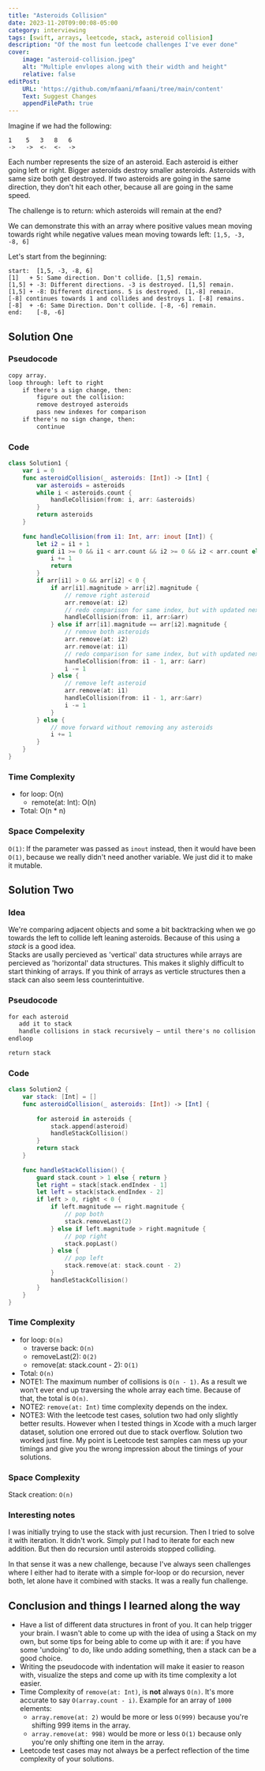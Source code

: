 ```yaml
---
title: "Asteroids Collision"
date: 2023-11-20T09:00:08-05:00
category: interviewing
tags: [swift, arrays, leetcode, stack, asteroid collision]
description: "Of the most fun leetcode challenges I've ever done"
cover:
    image: "asteroid-collision.jpeg"
    alt: "Multiple envlopes along with their width and height"
    relative: false
editPost:
    URL: 'https://github.com/mfaani/mfaani/tree/main/content'
    Text: Suggest Changes
    appendFilePath: true
---
```


Imagine if we had the following:

```
1    5   3   8   6
->   ->  <-  <-  ->
```


Each number represents the size of an asteroid. Each asteroid is either going left or right. Bigger asteroids destroy smaller asteroids. Asteroids with same size both get destroyed. If two asteroids are going in the same direction, they don't hit each other, because all are going in the same speed.

The challenge is to return: which asteroids will remain at the end?


We can demonstrate this with an array where positive values mean moving towards right while negative values mean moving towards left: `[1,5, -3, -8, 6]`

Let's start from the beginning:

```
start:  [1,5, -3, -8, 6]
[1]   + 5: Same direction. Don't collide. [1,5] remain.
[1,5] + -3: Different directions. -3 is destroyed. [1,5] remain.
[1,5] + -8: Different directions. 5 is destroyed. [1,-8] remain. 
[-8] continues towards 1 and collides and destroys 1. [-8] remains. 
[-8]  + -6: Same Direction. Don't collide. [-8, -6] remain.
end:    [-8, -6]
```

## Solution One

### Pseudocode

```md
copy array. 
loop through: left to right
    if there's a sign change, then:
        figure out the collision:
        remove destroyed asteroids
        pass new indexes for comparison
    if there's no sign change, then:
        continue
```

### Code

```swift
class Solution1 {
    var i = 0 
    func asteroidCollision(_ asteroids: [Int]) -> [Int] {
        var asteroids = asteroids
        while i < asteroids.count {
            handleCollision(from: i, arr: &asteroids)
        }
        return asteroids
    }
    
    func handleCollision(from i1: Int, arr: inout [Int]) {
        let i2 = i1 + 1
        guard i1 >= 0 && i1 < arr.count && i2 >= 0 && i2 < arr.count else { 
            i += 1
            return            
        }
        if arr[i1] > 0 && arr[i2] < 0 {
            if arr[i1].magnitude > arr[i2].magnitude {
                // remove right asteroid
                arr.remove(at: i2)
                // redo comparison for same index, but with updated next index.
                handleCollision(from: i1, arr:&arr)
            } else if arr[i1].magnitude == arr[i2].magnitude {                
                // remove both asteroids
                arr.remove(at: i2)
                arr.remove(at: i1)
                // redo comparison for same index, but with updated next index.
                handleCollision(from: i1 - 1, arr: &arr)
                i -= 1
            } else {
                // remove left asteroid
                arr.remove(at: i1)
                handleCollision(from: i1 - 1, arr:&arr)
                i -= 1
            }
        } else {
            // move forward without removing any asteroids
            i += 1
        }
    }
}
```

### Time Complexity
- for loop: O(n)
    - remote(at: Int): O(n)
- Total: O(n * n)

### Space Compelexity
`O(1)`: If the parameter was passed as `inout` instead, then it would have been `O(1)`, because we really didn't need another variable. We just did it to make it mutable. 

## Solution Two

### Idea
We're comparing adjacent objects and some a bit backtracking when we go towards the left to collide left leaning asteroids. Because of this using a _stack_ is a good idea.  
Stacks are usally percieved as 'vertical' data structures while arrays are percieved as 'horizontal' data structures. This makes it slighly difficult to start thinking of arrays. If you think of arrays as verticle structures then a stack can also seem less counterintuitive.

### Pseudocode

```md
for each asteroid
   add it to stack
   handle collisions in stack recursively — until there's no collision
endloop

return stack
```

### Code

```swift
class Solution2 {
    var stack: [Int] = []
    func asteroidCollision(_ asteroids: [Int]) -> [Int] {
        
        for asteroid in asteroids {
            stack.append(asteroid)
            handleStackCollision()
        }        
        return stack
    }
    
    func handleStackCollision() {
        guard stack.count > 1 else { return }
        let right = stack[stack.endIndex - 1]
        let left = stack[stack.endIndex - 2]
        if left > 0, right < 0 {
            if left.magnitude == right.magnitude {
                // pop both
                stack.removeLast(2)
            } else if left.magnitude > right.magnitude {
                // pop right
                stack.popLast()
            } else {
                // pop left
                stack.remove(at: stack.count - 2)
            }
            handleStackCollision()
        }
    } 
}
```

### Time Complexity
- for loop: `O(n)`
    - traverse back: `O(n)`
    - removeLast(2): `O(2)`
    - remove(at: stack.count - 2): `O(1)`
- Total: `O(n)`
- NOTE1: The maximum number of collisions is `O(n - 1)`. As a result we won't ever end up traversing the whole array each time. Because of that, the total is `O(n)`.
- NOTE2: `remove(at: Int)` time complexity depends on the index.
- NOTE3: With the leetcode test cases, solution two had only slightly better results. However when I tested things in Xcode with a much larger dataset, solution one errored out due to stack overflow. Solution two worked just fine. My point is Leetcode test samples can mess up your timings and give you the wrong impression about the timings of your solutions.

### Space Complexity
Stack creation: `O(n)`

### Interesting notes

I was initially trying to use the stack with just recursion. Then I tried to solve it with iteration. It didn't work. 
Simply put I had to iterate for each new addition. But then do recursion until asteroids stopped colliding. 

In that sense it was a new challenge, because I've always seen challenges where I either had to iterate with a simple for-loop or do recursion, never both, let alone have it combined with stacks. It was a really fun challenge. 

## Conclusion and things I learned along the way

- Have a list of different data structures in front of you. It can help trigger your brain. I wasn't able to come up with the idea of using a Stack on my own, but some tips for being able to come up with it are: if you have some 'undoing' to do, like undo adding something, then a stack can be a good choice.
- Writing the pseudocode with indentation will make it easier to reason with, visualize the steps and come up with its time complexity a lot easier. 
- Time Complexity of `remove(at: Int)`, is **not** always `O(n)`. It's more accurate to say `O(array.count - i)`. Example for an array of `1000` elements:
  - `array.remove(at: 2)` would be more or less `O(999)` because you're shifting 999 items in the array.
  - `array.remove(at: 998)` would be more or less `O(1)` because only you're only shifting one item in the array.
- Leetcode test cases may not always be a perfect reflection of the time complexity of your solutions.